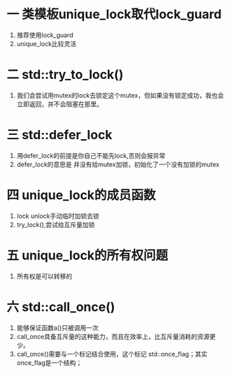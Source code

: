 # 一 类模板unique_lock取代lock_guard
1. 推荐使用lock_guard
2. unique_lock比较灵活

# 二 std::try_to_lock()
1. 我们会尝试用mutex的lock去锁定这个mutex，但如果没有锁定成功，我也会立即返回，并不会阻塞在那里。

# 三 std::defer_lock
1. 用defer_lock的前提是你自己不能先lock,否则会报异常
2. defer_lock的意思是 并没有给mutex加锁，初始化了一个没有加锁的mutex

# 四 unique_lock的成员函数
1. lock unlock手动临时加锁去锁
2. try_lock(),尝试给互斥量加锁

# 五 unique_lock的所有权问题
1. 所有权是可以转移的

# 六 std::call_once()
1. 能够保证函数a()只被调用一次
2. call_once具备互斥量的这种能力，而且在效率上，比互斥量消耗的资源更少。
3. call_once()需要与一个标记结合使用，这个标记 std::once_flag；其实once_flag是一个结构；
